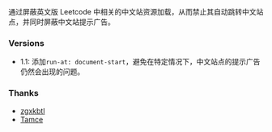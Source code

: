 通过屏蔽英文版 Leetcode 中相关的中文站资源加载，从而禁止其自动跳转中文站点，并同时屏蔽中文站提示广告。

### Versions
- 1.1: 添加`run-at: document-start`，避免在特定情况下，中文站点的提示广告仍然会出现的问题。

### Thanks
- [zgxkbtl](https://greasyfork.org/scripts/476977)
- [Tamce](https://greasyfork.org/scripts/408371)